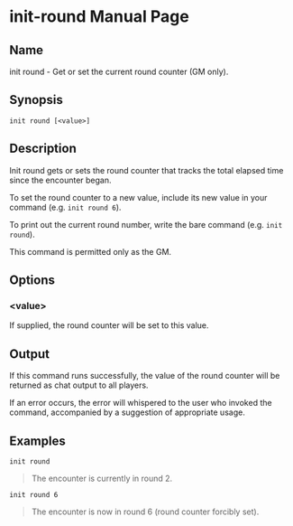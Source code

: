 
# init-round Manual Page

## Name

init round - Get or set the current round counter (GM only).

## Synopsis

```
init round [<value>]
```

## Description

Init round gets or sets the round counter that tracks the total elapsed time since the encounter began.

To set the round counter to a new value, include its new value in your command (e.g. ```init round 6```).

To print out the current round number, write the bare command (e.g. ```init round```).

This command is permitted only as the GM.

## Options

### \<value\>
If supplied, the round counter will be set to this value.

## Output

If this command runs successfully, the value of the round counter will be returned as chat output to all players.

If an error occurs, the error will whispered to the user who invoked the command, accompanied by a suggestion of appropriate usage.

## Examples

```init round```

> The encounter is currently in round 2.

```init round 6```

> The encounter is now in round 6 (round counter forcibly set).